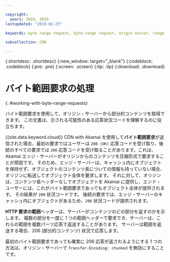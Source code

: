 ```yaml
---

copyright:
  years: 2018, 2019
lastupdated: "2019-02-25"

keywords: byte range request, byte-range request, origin server, range HTTP request, transfer-encoding

subcollection: CDN

---
```


{:shortdesc: .shortdesc}
{:new_window: target="_blank"}
{:codeblock: .codeblock}
{:pre: .pre}
{:screen: .screen}
{:tip: .tip}
{:download: .download}


# バイト範囲要求の処理
{: #working-with-byte-range-requests}

バイト範囲要求を使用して、オリジン・サーバーから部分的コンテンツを取得できます。 この文書は、示される可能性のある応答状況コードを理解するのに役立ちます。

{{site.data.keyword.cloud}} CDN with Akamai を使用して**バイト範囲要求**が送信された場合、最初の要求ではユーザーは `200 (OK)` 応答コードを受け取り、後続のすべての要求では `206` 応答コードを受け取ることがあります。これは、Akamai エッジ・サーバーがオリジンからのコンテンツを圧縮形式で要求することが原因です。 そのため、エッジ・サーバーは、キャッシュ内にオブジェクトを保持せず、オブジェクトのコンテンツ長についての情報も持っていない場合、オリジンに転送してオブジェクト全体を要求します。 それに対して、オリジンは、コンテンツ長ヘッダーなしでオブジェクトを Akamai に提供し、エンド・ユーザーには、これがバイト範囲要求であってもオブジェクト全体が提供されます。 その結果が `200` 状況コードです。 後続の要求では、エッジ・サーバーのキャッシュ内にオブジェクトがあるため、`206` 状況コードが提供されます。

**HTTP 要求の範囲**ヘッダーは、サーバーがコンテンツのどの部分を返すのかを示します。 複数の部分を一度に 1 つの範囲ヘッダーで要求でき、サーバーは、これらの範囲を複数パーツ応答で返送することがあります。 サーバーは範囲を返送する場合、206 (部分的コンテンツ) 状況で応答します。

最初のバイト範囲要求であっても確実に 206 応答が返されるようにする 1 つの方法は、オリジン・サーバーで `Transfer-Encoding: chunked` を無効にすることです。

